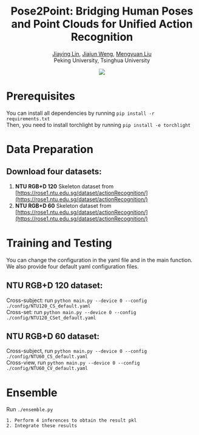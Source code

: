 <p align="center">
  <h1 align="center">Pose2Point: Bridging Human Poses and Point Clouds for Unified Action Recognition</h1>
  <p align="center">
    <a href="https://scholar.google.com/citations?user=kU4rtNQAAAAJ&hl=en">Jiaying Lin</a></sup>,
    <a href="https://scholar.google.com/citations?user=goMNmRIAAAAJ&hl=en">Jiajun Weng</a></sup>,
    <a href="https://scholar.google.com.hk/citations?user=woX_4AcAAAAJ&hl=zh-CN">Mengyuan Liu</a></sup>
    <br>
    </sup> Peking University, Tsinghua University
  </p>
</p>

<div align=center>
<img src="https://github.com/jolin830/Pose2Point/tree/main/figs/main_model.pdf"/>
</div>


# Prerequisites
You can install all dependencies by running ```pip install -r requirements.txt```  <br />
Then, you need to install torchlight by running ```pip install -e torchlight```  <br />

# Data Preparation
## Download four datasets:
1. **NTU RGB+D 120** Skeleton dataset from [https://rose1.ntu.edu.sg/dataset/actionRecognition/](https://rose1.ntu.edu.sg/dataset/actionRecognition/) <br />
2. **NTU RGB+D 60** Skeleton dataset from [https://rose1.ntu.edu.sg/dataset/actionRecognition/](https://rose1.ntu.edu.sg/dataset/actionRecognition/) <br />



# Training and Testing
You can change the configuration in the yaml file and in the main function. We also provide four default yaml configuration files. <br />

## NTU RGB+D 120 dataset:
Cross-subject: run ```python main.py --device 0 --config ./config/NTU120_CS_default.yaml``` <br />
Cross-set: run ```python main.py --device 0 --config ./config/NTU120_CSet_default.yaml``` <br />


## NTU RGB+D 60 dataset:
Cross-subject, run ```python main.py --device 0 --config ./config/NTU60_CS_default.yaml``` <br />
Cross-view, run ```python main.py --device 0 --config ./config/NTU60_CV_default.yaml``` <br />




# Ensemble
Run ```./ensemble.py```
```
1. Perform 4 inferences to obtain the result pkl
2. Integrate these results
```

